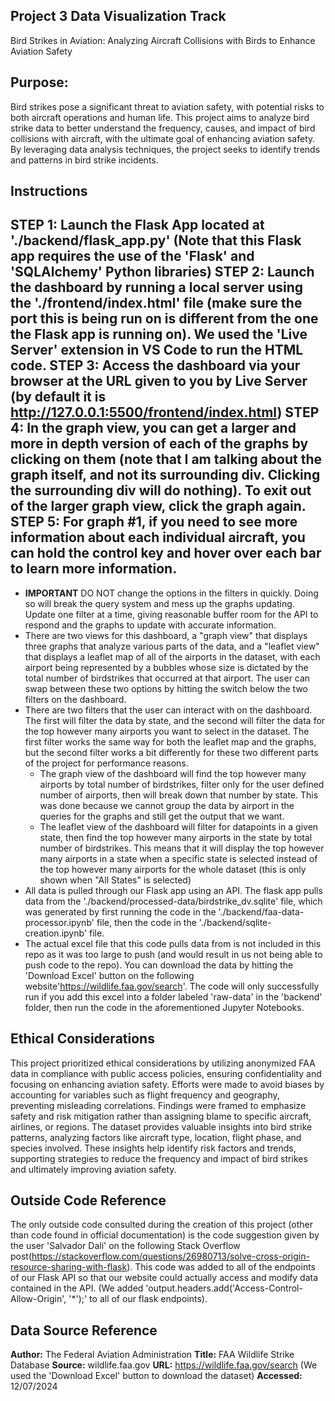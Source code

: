 **Project 3 Data Visualization Track**
---
Bird Strikes in Aviation: Analyzing Aircraft Collisions with Birds to Enhance Aviation Safety

**Purpose:**
---
Bird strikes pose a significant threat to aviation safety, with potential risks to both aircraft operations and human life. This project aims to analyze bird strike data to better understand the frequency, causes, and impact of bird collisions with aircraft, with the ultimate goal of enhancing aviation safety. By leveraging data analysis techniques, the project seeks to identify trends and patterns in bird strike incidents.

**Instructions**
---
STEP 1: Launch the Flask App located at './backend/flask_app.py' (Note that this Flask app requires the use of the 'Flask' and 'SQLAlchemy' Python libraries)
STEP 2: Launch the dashboard by running a local server using the './frontend/index.html' file (make sure the port this is being run on is different from the one the Flask app is running on). We used the 'Live Server' extension in VS Code to run the HTML code.
STEP 3: Access the dashboard via your browser at the URL given to you by Live Server (by default it is http://127.0.0.1:5500/frontend/index.html)
STEP 4: In the graph view, you can get a larger and more in depth version of each of the graphs by clicking on them (note that I am talking about the graph itself, and not its surrounding div. Clicking the surrounding div will do nothing). To exit out of the larger graph view, click the graph again. 
STEP 5: For graph #1, if you need to see more information about each individual aircraft, you can hold the control key and hover over each bar to learn more information.
---
- **IMPORTANT** DO NOT change the options in the filters in quickly. Doing so will break the query system and mess up the graphs updating. Update one filter at a time, giving reasonable buffer room for the API to respond and the graphs to update with accurate information.
- There are two views for this dashboard, a "graph view" that displays three graphs that analyze various parts of the data, and a "leaflet view" that displays a leaflet map of all of the airports in the dataset, with each airport being represented by a bubbles whose size is dictated by the total number of birdstrikes that occurred at that airport. The user can swap between these two options by hitting the switch below the two filters on the dashboard.
- There are two filters that the user can interact with on the dashboard. The first will filter the data by state, and the second will filter the data for the top however many airports you want to select in the dataset. The first filter works the same way for both the leaflet map and the graphs, but the second filter works a bit differently for these two different parts of the project for performance reasons.
    - The graph view of the dashboard will find the top however many airports by total number of birdstrikes, filter only for the user defined number of airports, then will break down that number by state. This was done because we cannot group the data by airport in the queries for the graphs and still get the output that we want.
    - The leaflet view of the dashboard will filter for datapoints in a given state, then find the top however many airports in the state by total number of birdstrikes. This means that it will display the top however many airports in a state when a specific state is selected instead of the top however many airports for the whole dataset  (this is only shown when "All States" is selected)
- All data is pulled through our Flask app using an API. The flask app pulls data from the './backend/processed-data/birdstrike_dv.sqlite' file, which was generated by first running the code in the './backend/faa-data-processor.ipynb' file, then the code in the './backend/sqlite-creation.ipynb' file.
- The actual excel file that this code pulls data from is not included in this repo as it was too large to push (and would result in us not being able to push code to the repo). You can download the data by hitting the 'Download Excel' button on the following website'https://wildlife.faa.gov/search'. The code will only successfully run if you add this excel into a folder labeled 'raw-data' in the 'backend' folder, then run the code in the aforementioned Jupyter Notebooks.


**Ethical Considerations**
---
This project prioritized ethical considerations by utilizing anonymized FAA data in compliance with public access policies, ensuring confidentiality and focusing on enhancing aviation safety. Efforts were made to avoid biases by accounting for variables such as flight frequency and geography, preventing misleading correlations. Findings were framed to emphasize safety and risk mitigation rather than assigning blame to specific aircraft, airlines, or regions. The dataset provides valuable insights into bird strike patterns, analyzing factors like aircraft type, location, flight phase, and species involved. These insights help identify risk factors and trends, supporting strategies to reduce the frequency and impact of bird strikes and ultimately improving aviation safety.

**Outside Code Reference**
---
The only outside code consulted during the creation of this project (other than code found in official documentation) is the code suggestion given by the user 'Salvador Dali' on the following Stack Overflow post(https://stackoverflow.com/questions/26980713/solve-cross-origin-resource-sharing-with-flask). This code was added to all of the endpoints of our Flask API so that our website could actually access and modify data contained in the API. (We added 'output.headers.add('Access-Control-Allow-Origin', '*');' to all of our flask endpoints).

**Data Source Reference**  
---
**Author:** The Federal Aviation Administration
**Title:** FAA Wildlife Strike Database
**Source:** wildlife.faa.gov
**URL:** https://wildlife.faa.gov/search (We used the 'Download Excel' button to download the dataset)
**Accessed:** 12/07/2024

